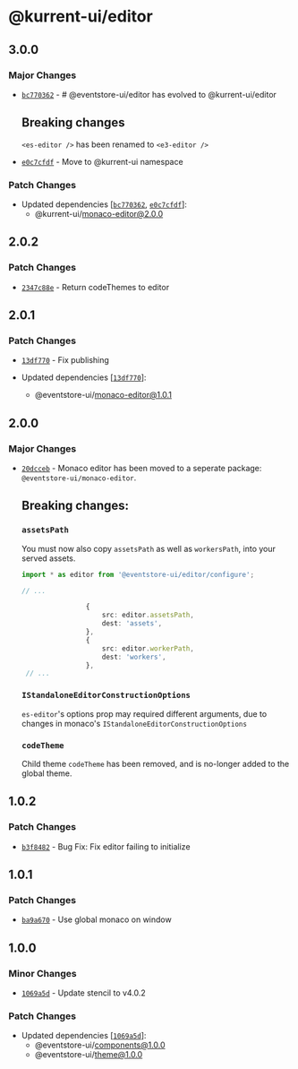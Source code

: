 # @kurrent-ui/editor

## 3.0.0

### Major Changes

-   [`bc770362`](https://github.com/EventStore/Design-System/commit/bc7703628199bd8c7d5626221d66b490b10bf284) - # @eventstore-ui/editor has evolved to @kurrent-ui/editor

    ## Breaking changes

    `<es-editor />` has been renamed to `<e3-editor />`

-   [`e0c7cfdf`](https://github.com/EventStore/Design-System/commit/e0c7cfdf8c14e5bb5183e0c9f8c947e44fb8f368) - Move to @kurrent-ui namespace

### Patch Changes

-   Updated dependencies [[`bc770362`](https://github.com/EventStore/Design-System/commit/bc7703628199bd8c7d5626221d66b490b10bf284), [`e0c7cfdf`](https://github.com/EventStore/Design-System/commit/e0c7cfdf8c14e5bb5183e0c9f8c947e44fb8f368)]:
    -   @kurrent-ui/monaco-editor@2.0.0

## 2.0.2

### Patch Changes

-   [`2347c88e`](https://github.com/EventStore/Design-System/commit/2347c88edb7c6d8f322ddc4ee81041468fe2d57c) - Return codeThemes to editor

## 2.0.1

### Patch Changes

-   [`13df770`](https://github.com/EventStore/Design-System/commit/13df7704117fdc1fc483bd2d3c05925e6229b061) - Fix publishing

-   Updated dependencies [[`13df770`](https://github.com/EventStore/Design-System/commit/13df7704117fdc1fc483bd2d3c05925e6229b061)]:
    -   @eventstore-ui/monaco-editor@1.0.1

## 2.0.0

### Major Changes

-   [`20dcceb`](https://github.com/EventStore/Design-System/commit/20dccebe11067986fd5eb31aa7f9e5bf03063017) - Monaco editor has been moved to a seperate package: `@eventstore-ui/monaco-editor`.

    ## Breaking changes:

    ### `assetsPath`

    You must now also copy `assetsPath` as well as `workersPath`, into your served assets.

    ```ts
    import * as editor from '@eventstore-ui/editor/configure';

    // ...

                    {
                        src: editor.assetsPath,
                        dest: 'assets',
                    },
                    {
                        src: editor.workerPath,
                        dest: 'workers',
                    },
     // ...
    ```

    ### `IStandaloneEditorConstructionOptions`

    `es-editor`'s options prop may required different arguments, due to changes in monaco's `IStandaloneEditorConstructionOptions`

    ### `codeTheme`

    Child theme `codeTheme` has been removed, and is no-longer added to the global theme.

## 1.0.2

### Patch Changes

-   [`b3f8482`](https://github.com/EventStore/Design-System/commit/b3f848276d9bb09cb69313c3bbee0f548a1eb641) - Bug Fix: Fix editor failing to initialize

## 1.0.1

### Patch Changes

-   [`ba9a670`](https://github.com/EventStore/Design-System/commit/ba9a6701c3b27cd516c12763bb5581c9fe8550ae) - Use global monaco on window

## 1.0.0

### Minor Changes

-   [`1069a5d`](https://github.com/EventStore/Design-System/commit/1069a5d3af7986c56fd616049402315a59bc438c) - Update stencil to v4.0.2

### Patch Changes

-   Updated dependencies [[`1069a5d`](https://github.com/EventStore/Design-System/commit/1069a5d3af7986c56fd616049402315a59bc438c)]:
    -   @eventstore-ui/components@1.0.0
    -   @eventstore-ui/theme@1.0.0
